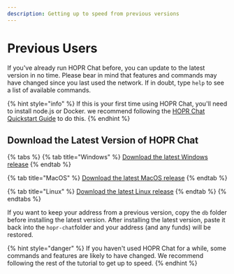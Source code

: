 ```yaml
---
description: Getting up to speed from previous versions
---
```


# Previous Users

If you've already run HOPR Chat before, you can update to the latest version in no time. Please bear in mind that features and commands may have changed since you last used the network. If in doubt, type `help` to see a list of available commands.

{% hint style="info" %}
If this is your first time using HOPR Chat, you'll need to install node.js or Docker. we recommend following the [HOPR Chat Quickstart Guide](https://docs.hoprnet.org/home/getting-started/hopr-chat/quickstart) to do this.
{% endhint %}

## Download the Latest Version of HOPR Chat

{% tabs %}
{% tab title="Windows" %}
[Download the latest Windows release](https://github.com/hoprnet/hopr-chat/releases/download/v1.17.14-basodino-testnet/hopr-chat-nodebin-windows.zip)
{% endtab %}

{% tab title="MacOS" %}
[Download the latest MacOS release](https://github.com/hoprnet/hopr-chat/releases/download/v1.17.14-basodino-testnet/hopr-chat-nodebin-macos.zip)
{% endtab %}

{% tab title="Linux" %}
[Download the latest Linux release](https://github.com/hoprnet/hopr-chat/releases/download/v1.17.14-basodino-testnet/hopr-chat-nodebin-linux.zip)
{% endtab %}
{% endtabs %}

If you want to keep your address from a previous version, copy the `db` folder before installing the latest version. After installing the latest version, paste it back into the `hopr-chat`folder and your address \(and any funds\) will be restored.

{% hint style="danger" %}
If you haven't used HOPR Chat for a while, some commands and features are likely to have changed. We recommend following the rest of the tutorial to get up to speed.
{% endhint %}

